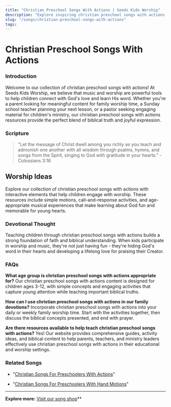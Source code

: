 ```yaml
---
title: "Christian Preschool Songs With Actions | Seeds Kids Worship"
description: "Explore inspiring christian preschool songs with actions for children's worship and faith development. Biblical music resources for families and ministry."
slug: "/songs/christian-preschool-songs-with-actions"
tags:
---
```


# Christian Preschool Songs With Actions

### Introduction

Welcome to our collection of christian preschool songs with actions! At Seeds Kids Worship, we believe that music and worship are powerful tools to help children connect with God's love and learn His word. Whether you're a parent looking for meaningful content for family worship time, a Sunday school teacher planning your next lesson, or a pastor seeking engaging material for children's ministry, our christian preschool songs with actions resources provide the perfect blend of biblical truth and joyful expression.

### Scripture

> "Let the message of Christ dwell among you richly as you teach and admonish one another with all wisdom through psalms, hymns, and songs from the Spirit, singing to God with gratitude in your hearts." - Colossians 3:16

## Worship Ideas

Explore our collection of christian preschool songs with actions with interactive elements that help children engage with worship. These resources include simple motions, call-and-response activities, and age-appropriate musical experiences that make learning about God fun and memorable for young hearts.

### Devotional Thought

Teaching children through christian preschool songs with actions builds a strong foundation of faith and biblical understanding. When kids participate in worship and music, they're not just having fun - they're hiding God's word in their hearts and developing a lifelong love for praising their Creator.

### FAQs

**What age group is christian preschool songs with actions appropriate for?**
Our christian preschool songs with actions content is designed for children ages 3-12, with simple concepts and engaging activities that capture young attention while teaching important biblical truths.

**How can I use christian preschool songs with actions in our family devotions?**
Incorporate christian preschool songs with actions into your daily or weekly family worship time. Start with the activities together, then discuss the biblical concepts presented, and end with prayer.

**Are there resources available to help teach christian preschool songs with actions?**
Yes! Our website provides comprehensive guides, activity ideas, and biblical content to help parents, teachers, and ministry leaders effectively use christian preschool songs with actions in their educational and worship settings.

### Related Songs

- "[Christian Songs For Preschoolers With Actions](/songs/christian-songs-for-preschoolers-with-actions/)"

- "[Christian Songs For Preschoolers With Hand Motions](/songs/christian-songs-for-preschoolers-with-hand-motions/)"

---

**Explore more:** [Visit our song shop](https://seedskidsworship.com/shop)**

<!-- Schema Markup -->
<script type="application/ld+json">
{
  "@context": "https://schema.org",
  "@type": "MusicRecording",
  "name": "Christian Preschool Songs With Actions",
  "byArtist": {
    "@type": "MusicGroup",
    "name": "Seeds Kids Worship"
  },
  "isFamilyFriendly": true,
  "url": "https://seedskidsworship.com/songs/christian-preschool-songs-with-actions/"
}
</script>